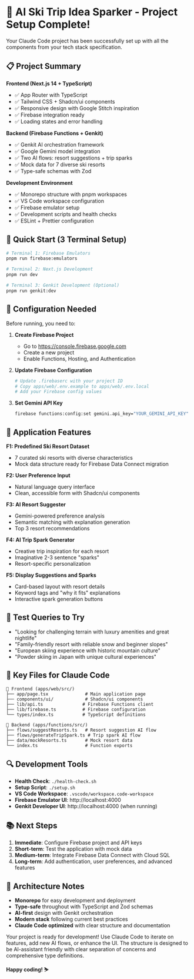 # 🎿 AI Ski Trip Idea Sparker - Project Setup Complete!

Your Claude Code project has been successfully set up with all the components from your tech stack specification.

## 📋 Project Summary

**Frontend (Next.js 14 + TypeScript)**
- ✅ App Router with TypeScript
- ✅ Tailwind CSS + Shadcn/ui components
- ✅ Responsive design with Google Stitch inspiration
- ✅ Firebase integration ready
- ✅ Loading states and error handling

**Backend (Firebase Functions + Genkit)**
- ✅ Genkit AI orchestration framework
- ✅ Google Gemini model integration
- ✅ Two AI flows: resort suggestions + trip sparks
- ✅ Mock data for 7 diverse ski resorts
- ✅ Type-safe schemas with Zod

**Development Environment**
- ✅ Monorepo structure with pnpm workspaces
- ✅ VS Code workspace configuration
- ✅ Firebase emulator setup
- ✅ Development scripts and health checks
- ✅ ESLint + Prettier configuration

## 🚀 Quick Start (3 Terminal Setup)

```bash
# Terminal 1: Firebase Emulators
pnpm run firebase:emulators

# Terminal 2: Next.js Development
pnpm run dev

# Terminal 3: Genkit Development (Optional)
pnpm run genkit:dev
```

## 🔧 Configuration Needed

Before running, you need to:

1. **Create Firebase Project**
   - Go to https://console.firebase.google.com
   - Create a new project
   - Enable Functions, Hosting, and Authentication

2. **Update Firebase Configuration**
   ```bash
   # Update .firebaserc with your project ID
   # Copy apps/web/.env.example to apps/web/.env.local
   # Add your Firebase config values
   ```

3. **Set Gemini API Key**
   ```bash
   firebase functions:config:set gemini.api_key="YOUR_GEMINI_API_KEY"
   ```

## 📱 Application Features

**F1: Predefined Ski Resort Dataset**
- 7 curated ski resorts with diverse characteristics
- Mock data structure ready for Firebase Data Connect migration

**F2: User Preference Input**
- Natural language query interface
- Clean, accessible form with Shadcn/ui components

**F3: AI Resort Suggester** 
- Gemini-powered preference analysis
- Semantic matching with explanation generation
- Top 3 resort recommendations

**F4: AI Trip Spark Generator**
- Creative trip inspiration for each resort
- Imaginative 2-3 sentence "sparks"
- Resort-specific personalization

**F5: Display Suggestions and Sparks**
- Card-based layout with resort details
- Keyword tags and "why it fits" explanations
- Interactive spark generation buttons

## 🧪 Test Queries to Try

- "Looking for challenging terrain with luxury amenities and great nightlife"
- "Family-friendly resort with reliable snow and beginner slopes"
- "European skiing experience with historic mountain culture"
- "Powder skiing in Japan with unique cultural experiences"

## 📁 Key Files for Claude Code

```
📂 Frontend (apps/web/src/)
├── app/page.tsx              # Main application page
├── components/ui/            # Shadcn/ui components
├── lib/api.ts               # Firebase Functions client
├── lib/firebase.ts          # Firebase configuration
└── types/index.ts           # TypeScript definitions

📂 Backend (apps/functions/src/)
├── flows/suggestResorts.ts   # Resort suggestion AI flow
├── flows/generateTripSpark.ts # Trip spark AI flow
├── data/mockResorts.ts       # Mock resort data
└── index.ts                  # Function exports
```

## 🔍 Development Tools

- **Health Check**: `./health-check.sh`
- **Setup Script**: `./setup.sh`
- **VS Code Workspace**: `.vscode/workspace.code-workspace`
- **Firebase Emulator UI**: http://localhost:4000
- **Genkit Developer UI**: http://localhost:4000 (when running)

## 📚 Next Steps

1. **Immediate**: Configure Firebase project and API keys
2. **Short-term**: Test the application with mock data
3. **Medium-term**: Integrate Firebase Data Connect with Cloud SQL
4. **Long-term**: Add authentication, user preferences, and advanced features

## 🎯 Architecture Notes

- **Monorepo** for easy development and deployment
- **Type-safe** throughout with TypeScript and Zod schemas  
- **AI-first** design with Genkit orchestration
- **Modern stack** following current best practices
- **Claude Code optimized** with clear structure and documentation

Your project is ready for development! Use Claude Code to iterate on features, add new AI flows, or enhance the UI. The structure is designed to be AI-assistant friendly with clear separation of concerns and comprehensive type definitions.

**Happy coding! ⛷️**
